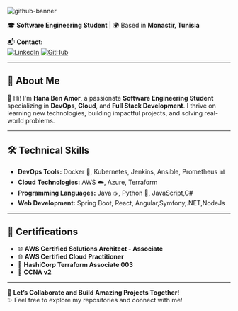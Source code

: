  ![github-banner](https://github.com/user-attachments/assets/24f3a8fb-a04d-4c04-87a0-4c3d3567f82b)


🎓 **Software Engineering Student** | 🌍 Based in **Monastir, Tunisia**  

📬 **Contact:**  
[![LinkedIn](https://img.shields.io/badge/LinkedIn-Connect-blue)](https://www.linkedin.com/in/hana-ben-amor)  [![GitHub](https://img.shields.io/badge/GitHub-Visit-darkgreen)](https://github.com/hana-ben-amor)  

---

## 🌟 **About Me**  
👋 Hi! I'm **Hana Ben Amor**, a passionate **Software Engineering Student** specializing in **DevOps**, **Cloud**, and **Full Stack Development**. I thrive on learning new technologies, building impactful projects, and solving real-world problems.

---

## 🛠️ **Technical Skills**  

- **DevOps Tools:** Docker 🐳, Kubernetes, Jenkins, Ansible, Prometheus 📊  
- **Cloud Technologies:** AWS ☁️, Azure, Terraform  
- **Programming Languages:** Java ☕, Python 🐍, JavaScript,C#
- **Web Development:** Spring Boot, React, Angular,Symfony,.NET,NodeJs

---

## 📜 **Certifications**  
- 🌐 **AWS Certified Solutions Architect - Associate**  
- 🌐 **AWS Certified Cloud Practitioner**  
- 🔐 **HashiCorp Terraform Associate 003**  
- 📡 **CCNA v2**  

---


🚀 **Let’s Collaborate and Build Amazing Projects Together!**  
✨ Feel free to explore my repositories and connect with me!
